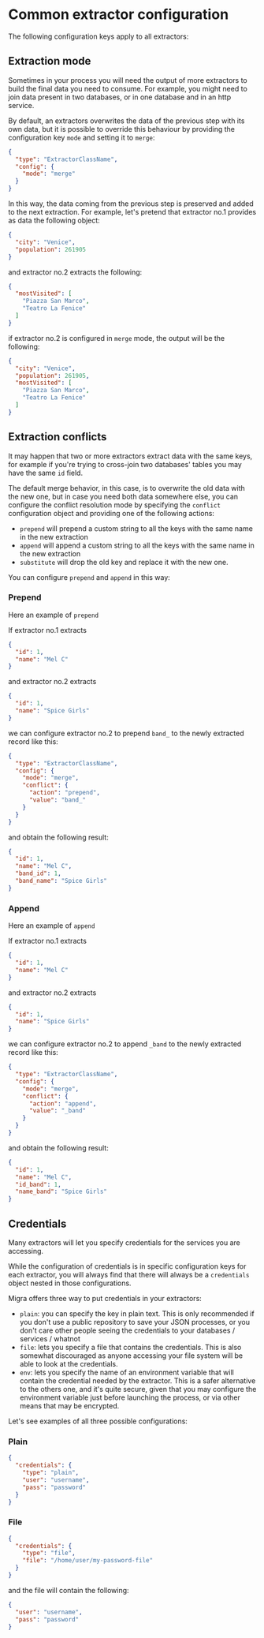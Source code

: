 # Common extractor configuration
The following configuration keys apply to all extractors:

## Extraction mode
Sometimes in your process you will need the output of more extractors to build the final data
you need to consume. For example, you might need to join data present in two databases, or in
one database and in an http service.

By default, an extractors overwrites the data of the previous step with its own data, but it is
possible to override this behaviour by providing the configuration key `mode` and setting it to
`merge`:

```json
{
  "type": "ExtractorClassName",
  "config": {
    "mode": "merge"
  }
}
```

In this way, the data coming from the previous step is preserved and added to the next extraction.
For example, let's pretend that extractor no.1 provides as data the following object:

```json
{
  "city": "Venice",
  "population": 261905
}
```

and extractor no.2 extracts the following:

```json
{
  "mostVisited": [
    "Piazza San Marco",
    "Teatro La Fenice"
  ]
}
```

if extractor no.2 is configured in `merge` mode, the output will be the following:

```json
{
  "city": "Venice",
  "population": 261905,
  "mostVisited": [
    "Piazza San Marco",
    "Teatro La Fenice"
  ]
}
```

## Extraction conflicts
It may happen that two or more extractors extract data with the same keys, for example if you're
trying to cross-join two databases' tables you may have the same `id` field.

The default merge behavior, in this case, is to overwrite the old data with the new one, but in
case you need both data somewhere else, you can configure the conflict resolution mode
by specifying the `conflict` configuration object and providing one of the following actions:

- `prepend` will prepend a custom string to all the keys with the same name in the new extraction
- `append` will append a custom string to all the keys with the same name in the new extraction
- `substitute` will drop the old key and replace it with the new one.

You can configure `prepend` and `append` in this way:

### Prepend

Here an example of `prepend`

If extractor no.1 extracts
```json
{
  "id": 1,
  "name": "Mel C"
}
```

and extractor no.2 extracts

```json
{
  "id": 1,
  "name": "Spice Girls"
}
```

we can configure extractor no.2 to prepend `band_` to the newly extracted record like this:

```json
{
  "type": "ExtractorClassName",
  "config": {
    "mode": "merge",
    "conflict": {
      "action": "prepend",
      "value": "band_"
    }
  }
}
```

and obtain the following result:

```json
{
  "id": 1,
  "name": "Mel C",
  "band_id": 1,
  "band_name": "Spice Girls"
}
```

### Append

Here an example of `append`

If extractor no.1 extracts
```json
{
  "id": 1,
  "name": "Mel C"
}
```

and extractor no.2 extracts

```json
{
  "id": 1,
  "name": "Spice Girls"
}
```

we can configure extractor no.2 to append `_band` to the newly extracted record like this:

```json
{
  "type": "ExtractorClassName",
  "config": {
    "mode": "merge",
    "conflict": {
      "action": "append",
      "value": "_band"
    }
  }
}
```

and obtain the following result:

```json
{
  "id": 1,
  "name": "Mel C",
  "id_band": 1,
  "name_band": "Spice Girls"
}
```


## Credentials

Many extractors will let you specify credentials for the services you are accessing.

While the configuration of credentials is in specific configuration keys for each extractor,
you will always find that there will always be a `credentials` object nested in those
configurations.

Migra offers three way to put credentials in your extractors:

- `plain`: you can specify the key in plain text. This is only recommended if you don't use
           a public repository to save your JSON processes, or you don't care other people
           seeing the credentials to your databases / services / whatnot
- `file`: lets you specify a file that contains the credentials. This is also somewhat discouraged
          as anyone accessing your file system will be able to look at the credentials.
- `env`: lets you specify the name of an environment variable that will contain the credential
         needed by the extractor. This is a safer alternative to the others one, and it's quite
         secure, given that you may configure the environment variable just before launching the
         process, or via other means that may be encrypted.

Let's see examples of all three possible configurations:

### Plain

```json
{
  "credentials": {
    "type": "plain",
    "user": "username",
    "pass": "password"
  }
}
```

### File

```json
{
  "credentials": {
    "type": "file",
    "file": "/home/user/my-password-file"
  }
}
```

and the file will contain the following:

```json
{
  "user": "username",
  "pass": "password"
}
```
